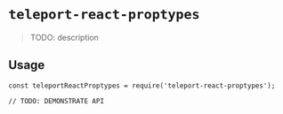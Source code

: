 # `teleport-react-proptypes`

> TODO: description

## Usage

```
const teleportReactProptypes = require('teleport-react-proptypes');

// TODO: DEMONSTRATE API
```
